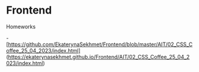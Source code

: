 # Frontend
Homeworks

-[https://github.com/EkaterynaSekhmet/Frontend/blob/master/AIT/02_CSS_Coffee_25_04_2023/index.html] (https://ekaterynasekhmet.github.io/Frontend/AIT/02_CSS_Coffee_25_04_2023/index.html)
